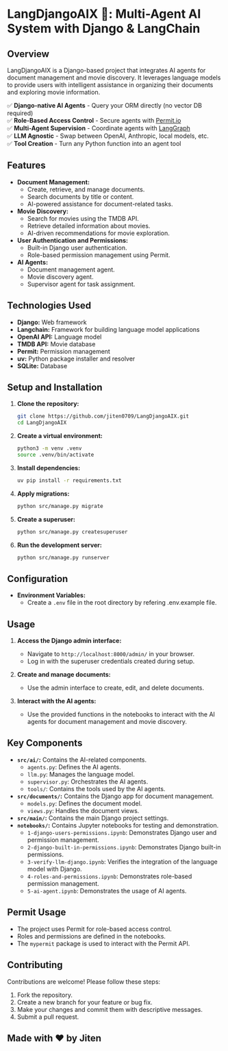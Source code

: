 # LangDjangoAIX 🚀: Multi-Agent AI System with Django & LangChain

## Overview

LangDjangoAIX is a Django-based project that integrates AI agents for document management and movie discovery. It leverages language models to provide users with intelligent assistance in organizing their documents and exploring movie information.

✅ **Django-native AI Agents** - Query your ORM directly (no vector DB required)  
✅ **Role-Based Access Control** - Secure agents with [Permit.io](https://www.permit.io/)  
✅ **Multi-Agent Supervision** - Coordinate agents with [LangGraph](https://langchain.com/langgraph)  
✅ **LLM Agnostic** - Swap between OpenAI, Anthropic, local models, etc.  
✅ **Tool Creation** - Turn any Python function into an agent tool

## Features

- **Document Management:**
  - Create, retrieve, and manage documents.
  - Search documents by title or content.
  - AI-powered assistance for document-related tasks.
- **Movie Discovery:**
  - Search for movies using the TMDB API.
  - Retrieve detailed information about movies.
  - AI-driven recommendations for movie exploration.
- **User Authentication and Permissions:**
  - Built-in Django user authentication.
  - Role-based permission management using Permit.
- **AI Agents:**
  - Document management agent.
  - Movie discovery agent.
  - Supervisor agent for task assignment.

## Technologies Used

- **Django:** Web framework
- **Langchain:** Framework for building language model applications
- **OpenAI API:** Language model
- **TMDB API:** Movie database
- **Permit:** Permission management
- **uv:** Python package installer and resolver
- **SQLite:** Database

## Setup and Installation

1.  **Clone the repository:**

    ```bash
    git clone https://github.com/jiten0709/LangDjangoAIX.git
    cd LangDjangoAIX
    ```

2.  **Create a virtual environment:**

    ```bash
    python3 -m venv .venv
    source .venv/bin/activate
    ```

3.  **Install dependencies:**

    ```bash
    uv pip install -r requirements.txt
    ```

4.  **Apply migrations:**

    ```bash
    python src/manage.py migrate
    ```

5.  **Create a superuser:**

    ```bash
    python src/manage.py createsuperuser
    ```

6.  **Run the development server:**

    ```bash
    python src/manage.py runserver
    ```

## Configuration

- **Environment Variables:**
  - Create a `.env` file in the root directory by refering .env.example file.

## Usage

1.  **Access the Django admin interface:**

    - Navigate to `http://localhost:8000/admin/` in your browser.
    - Log in with the superuser credentials created during setup.

2.  **Create and manage documents:**

    - Use the admin interface to create, edit, and delete documents.

3.  **Interact with the AI agents:**

    - Use the provided functions in the notebooks to interact with the AI agents for document management and movie discovery.

## Key Components

- **`src/ai/`:** Contains the AI-related components.
  - `agents.py`: Defines the AI agents.
  - `llm.py`: Manages the language model.
  - `supervisor.py`: Orchestrates the AI agents.
  - `tools/`: Contains the tools used by the AI agents.
- **`src/documents/`:** Contains the Django app for document management.
  - `models.py`: Defines the document model.
  - `views.py`: Handles the document views.
- **`src/main/`:** Contains the main Django project settings.
- **`notebooks/`:** Contains Jupyter notebooks for testing and demonstration.
  - `1-django-users-permissions.ipynb`: Demonstrates Django user and permission management.
  - `2-django-built-in-permissions.ipynb`: Demonstrates Django built-in permissions.
  - `3-verify-llm-django.ipynb`: Verifies the integration of the language model with Django.
  - `4-roles-and-permissions.ipynb`: Demonstrates role-based permission management.
  - `5-ai-agent.ipynb`: Demonstrates the usage of AI agents.

## Permit Usage

- The project uses Permit for role-based access control.
- Roles and permissions are defined in the notebooks.
- The `mypermit` package is used to interact with the Permit API.

## Contributing

Contributions are welcome! Please follow these steps:

1.  Fork the repository.
2.  Create a new branch for your feature or bug fix.
3.  Make your changes and commit them with descriptive messages.
4.  Submit a pull request.

## Made with ❤️ by Jiten
